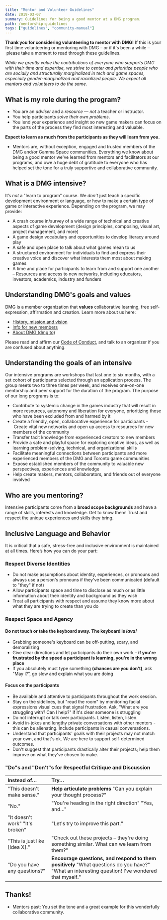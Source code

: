 ```yaml
---
title: "Mentor and Volunteer Guidelines"
date: 2019-03-07
summary: Guidelines for being a good mentor at a DMG program.
path: /mentorship-guidelines
tags: ["guidelines", "community-manual"]
---
```


**Thank you for considering volunteering to mentor with DMG!** If this is your first time volunteering or mentoring with DMG – or if it's been a while – please take a moment to read through these guidelines.

_While we greatly value the contributions of everyone who supports DMG with their time and expertise, we strive to center and prioritize people who are socially and structurally marginalized in tech and game spaces, especially gender-marginalized and racialized people. We expect all mentors and volunteers to do the same._

## What is my role during the program?

- You are an _adviser_ and a _resource_ — _not_ a teacher or instructor.
- You help participants _solve their own problems_.
- You lend your experience and insight so new game makers can focus on the parts of the process they find most interesting and valuable.

**Expect to learn as much from the participants as they will learn from you.**

- Mentors are, without exception, engaged and trusted members of the DMG and/or Gamma Space communities. Everything we know about being a good mentor we've learned from mentors and facilitators at our programs, and owe a huge debt of gratitude to everyone who has helped set the tone for a truly supportive and collaborative community.

## What is a DMG intensive?

It’s _not_ a "learn to program" course. We _don’t_ just teach a specific development environment or language, or how to make a certain type of game or interactive experience. Depending on the program, we may provide:

- A crash course in/survey of a wide range of technical and creative aspects of game development \(design principles, composing, visual art, project management, and more\)
- A game design vocabulary and opportunities to develop literacy around play
- A safe and open place to talk about what games mean to us
- A structured environment for individuals to find and express their creative voice and discover what interests them most about making games
- A time and place for participants to learn from and support one another
  – Resources and access to new networks, including educators, investors, academics, industry and funders

## Understanding DMG's goals and values

DMG is a member organization that **values** collaborative learning, free self-expression, affirmation and creation. Learn more about us here:

- [History, mission and vision](/manual/about-dmg/)
- [Info for new members](/manual/index/)
- [About DMG (dmg.to)](https://dmg.to/about)

Please read and affirm our [Code of Conduct](/manual/code-of-conduct/), and talk to an organizer if you are confused about anything.

## Understanding the goals of an intensive

Our intensive programs are workshops that last one to six months, with a set cohort of participants selected through an application process. The group meets two to three times per week, and receives one-on-one mentorship and peer support for the duration of the program. The purpose of our long programs is to:

- Contribute to systemic change in the games industry that will result in more resources, autonomy and liberation for everyone, prioritizing those who have been excluded from and harmed by it
- Create a friendly, open, collaborative experience for participants
  - Create vital new networks and open up access to resources for new members of the community
- Transfer tacit knowledge from experienced creators to new members
- Provide a safe and playful space for exploring creative ideas, as well as learning problem-solving, technical, and organizational skills
- Facilitate meaningful connections between participants and more experienced members of the DMG and Toronto game communities
- Expose established members of the community to valuable new perspectives, experiences and knowledge
- Help create makers, mentors, collaborators, and friends out of everyone involved

## Who are you mentoring?

Intensive participants come from a **broad scope backgrounds** and have a range of skills, interests and knowledge. Get to know them! Trust and respect the unique experiences and skills they bring.

## Inclusive Language and Behavior

It is critical that a safe, stress-free and inclusive environment is maintained at all times. Here’s how you can do your part:

### Respect Diverse Identities

- Do not make assumptions about identity, experiences, or pronouns and always use a person's pronouns if they've been communicated \(default to "they" if not\)
- Allow participants space and time to disclose as much or as little information about their identity and background as they wish
- Treat all participants with respect and assume they know more about what they are trying to create than you do

### Respect Space and Agency

#### Do not touch or take the keyboard away. The keyboard is _lava!_

- Grabbing someone's keyboard can be off-putting, scary, and demoralizing
- Give clear directions and let participants do their own work – **if you're frustrated by the speed a participant is learning, you're in the wrong place**
- If you absolutely must type something **\(chances are you don't\)**, ask "May I?”, go slow and explain what you are doing

#### Focus on the participants

- Be available and attentive to participants throughout the work session.
- Stay on the sidelines, but "read the room" by monitoring facial expressions visual cues that signal frustration. Ask, "What are you struggling with? Can I help?" if it's clear someone is struggling
- Do not interrupt or talk over participants. Listen, listen, listen.
- Avoid in-jokes and lengthy private conversations with other mentors - this can be alienating. Include participants in casual conversations.
- Understand that participants' goals with their projects may not match your own, and that's ok. We are here to support self-determined outcomes.
- Don't suggest that participants drastically alter their projects; help them improve on what they've chosen to make.

### "Do"s and "Don't"s for Respectful Critique and Discussion

| Instead of…                     | Try…                                                                                                                                             |
| :------------------------------ | :----------------------------------------------------------------------------------------------------------------------------------------------- |
| "This doesn't make sense."      | **Help articulate problems** "Can you explain your thought process?"                                                                             |
| "No."                           | "You're heading in the right direction" "Yes, and…"                                                                                              |
| "It doesn't work" "It's broken" | "Let's try to improve this part."                                                                                                                |
| "This is just like \[Idea X\]." | "Check out these projects – they're doing something similar. What can we learn from them?"                                                       |
| "Do you have any questions?"    | **Encourage questions, and respond to them positively** "What questions do you have?" "What an interesting question! I've wondered that myself." |

## Thanks!

- Mentors past: You set the tone and a great example for this wonderfully collaborative community.

